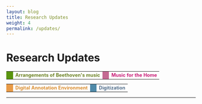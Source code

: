 ```yaml
---
layout: blog
title: Research Updates
weight: 4
permalink: /updates/
---
```

# Research Updates


<!-- <div style=
    "color:#063d0c;
    font-weight:bold;
    font-size:125%;
    line-height:1.5" > -->
<!-- <table style="font-weight:bold;font-size:0.8em;border:0px;">
  <tr>
    <td style="background-color:#C0E93C;border:0px;width:5px;"/>
    <td style="border:0px;text-align:left;">Arrangements of Beethoven's music</td>
    <td style="background-color:#e195d1;border:0px;width:5px;"/>
    <td style="border:0px;text-align:left;">Music for the Home</td>
  </tr>
  <tr style="background-color:#ffffff">
    <td style="background-color:#ffa437;border:0px;width:5px;"/>
    <td style="border:0px;text-align:left;">Digital Annotation Environment</td>
    <td style="background-color:#77CFFF;border:0px;width:5px;"/>
    <td style="border:0px;text-align:left;">Digitization</td>
  </tr>
</table> -->
<table style="font-weight:bold;font-size:0.9em;border:0px;">
  <tr>
    <td style="background-color:#5A950F;border:0px;width:5px;"/>
    <td style="border:0px;text-align:left;color:#6c8223">Arrangements of Beethoven's music</td>
    <td style="background-color:#c46a93;border:0px;width:5px;"/>
    <td style="border:0px;color:#c91c76;text-align:left;">Music for the Home</td>
  </tr>
</table>
<table style="font-weight:bold;font-size:0.9em;border:0px;">
  <tr style="background-color:#ffffff">
    <td style="background-color:#e89a46;border:0px;width:5px;"/>
    <td style="border:0px;text-align:left;color:#D98D30;">Digital Annotation Environment</td>
    <td style="background-color:#4f89a8;border:0px;width:5px;"/>
    <td style="border:0px;color:#516d8a;text-align:left;">Digitization</td>
  </tr>
</table>



___
<br/>
